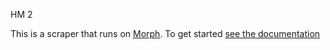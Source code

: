 HM 2

This is a scraper that runs on [Morph](https://morph.io). To get started [see the documentation](https://morph.io/documentation)
